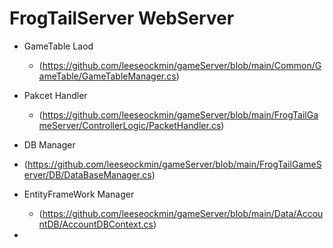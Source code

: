 # FrogTailServer WebServer

- GameTable Laod
  - (https://github.com/leeseockmin/gameServer/blob/main/Common/GameTable/GameTableManager.cs)

- Pakcet Handler
  - (https://github.com/leeseockmin/gameServer/blob/main/FrogTailGameServer/ControllerLogic/PacketHandler.cs)
- DB Manager
 -  (https://github.com/leeseockmin/gameServer/blob/main/FrogTailGameServer/DB/DataBaseManager.cs)
- EntityFrameWork Manager
  - (https://github.com/leeseockmin/gameServer/blob/main/Data/AccountDB/AccountDBContext.cs)
- 
